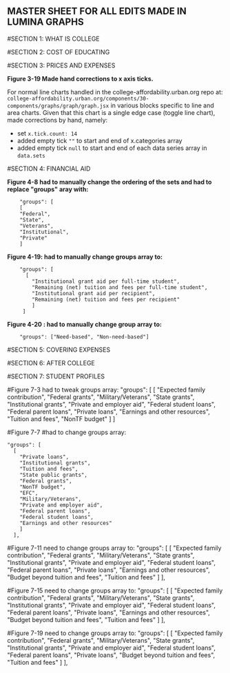 ## MASTER SHEET FOR ALL EDITS MADE IN LUMINA GRAPHS

#SECTION 1: WHAT IS COLLEGE


#SECTION 2: COST OF EDUCATING


#SECTION 3: PRICES AND EXPENSES

**Figure 3-19 Made hand corrections to x axis ticks.**

For normal line charts handled in the college-affordability.urban.org repo at:
`college-affordability.urban.org/components/30-components/graphs/graph/graph.jsx`
in various blocks specific to line and area charts. Given that this chart is a single edge case (toggle line chart), made corrections by hand, namely:
- set `x.tick.count: 14`
- added empty tick `""` to start and end of x.categories array
- added empty tick `null` to start and end of each data series array in `data.sets`

#SECTION 4: FINANCIAL AID

**Figure 4-8 had to manually change the ordering of the sets and had to replace "groups" aray with:**
```
	"groups": [
	[
	"Federal",
	"State",
	"Veterans",
	"Institutional",
	"Private"
	]
```

**Figure 4-19: had to manually change groups array to:**
```
	"groups": [
	  [
	    "Institutional grant aid per full-time student", 
	    "Remaining (net) tuition and fees per full-time student",
	    "Institutional grant aid per recipient", 
	    "Remaining (net) tuition and fees per recipient"
	    ]
	 ]
```

**Figure 4-20 : had to manually change group array to:**
```
	"groups": ["Need-based", "Non-need-based"]
```

#SECTION 5: COVERING EXPENSES


#SECTION 6: AFTER COLLEGE


#SECTION 7: STUDENT PROFILES


#Figure 7-3 had to tweak groups array:
"groups": [
  [
    "Expected family contribution", 
    "Federal grants", 
    "Military/Veterans", 
    "State grants", 
    "Institutional grants", 
    "Private and employer aid", 
    "Federal student loans", 
    "Federal  parent loans", 
    "Private loans", 
    "Earnings and other resources", 
    "Tuition and fees", 
    "NonTF budget"
    ]
  ]

#Figure 7-7 #had to change groups array:

	"groups": [
	  [
	    "Private loans", 
	    "Institutional grants", 
	    "Tuition and fees", 
	    "State public grants",
	    "Federal grants", 
	    "NonTF budget", 
	    "EFC", 
	    "Military/Veterans", 
	    "Private and employer aid", 
	    "Federal parent loans", 
	    "Federal student loans", 
	    "Earnings and other resources"
	    ]
	  ],

#Figure 7-11 need to change groups array to:
"groups": [
  [
    "Expected family contribution", 
    "Federal grants", 
    "Military/Veterans", 
    "State grants", 
    "Institutional grants", 
    "Private and employer aid", 
    "Federal student loans", 
    "Federal  parent loans", 
    "Private loans", 
    "Earnings and other resources",
    "Budget beyond tuition and fees", 
    "Tuition and fees"
    ]
  ],

 #Figure 7-15 need to change groups array to:
"groups": [
  [
    "Expected family contribution", 
    "Federal grants", 
    "Military/Veterans", 
    "State grants", 
    "Institutional grants", 
    "Private and employer aid", 
    "Federal student loans", 
    "Federal  parent loans", 
    "Private loans", 
    "Earnings and other resources",
    "Budget beyond tuition and fees", 
    "Tuition and fees"
    ]
  ],

  #Figure 7-19 need to change groups array to:
"groups": [
  [
    "Expected family contribution", 
    "Federal grants", 
    "Military/Veterans", 
    "State grants", 
    "Institutional grants", 
    "Private and employer aid", 
    "Federal student loans", 
    "Federal  parent loans", 
    "Private loans", 
    "Budget beyond tuition and fees", 
    "Tuition and fees"
    ]
  ],


